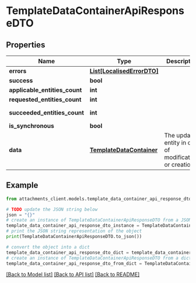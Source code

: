 # TemplateDataContainerApiResponseDTO


## Properties

Name | Type | Description | Notes
------------ | ------------- | ------------- | -------------
**errors** | [**List[LocalisedErrorDTO]**](LocalisedErrorDTO.md) |  | [optional] 
**success** | **bool** |  | [optional] 
**applicable_entities_count** | **int** |  | [optional] 
**requested_entities_count** | **int** |  | [optional] 
**succeeded_entities_count** | **int** |  | [optional] [readonly] 
**is_synchronous** | **bool** |  | [optional] 
**data** | [**TemplateDataContainer**](TemplateDataContainer.md) | The updated entity in case of modifications or creation | [optional] 

## Example

```python
from attachments_client.models.template_data_container_api_response_dto import TemplateDataContainerApiResponseDTO

# TODO update the JSON string below
json = "{}"
# create an instance of TemplateDataContainerApiResponseDTO from a JSON string
template_data_container_api_response_dto_instance = TemplateDataContainerApiResponseDTO.from_json(json)
# print the JSON string representation of the object
print(TemplateDataContainerApiResponseDTO.to_json())

# convert the object into a dict
template_data_container_api_response_dto_dict = template_data_container_api_response_dto_instance.to_dict()
# create an instance of TemplateDataContainerApiResponseDTO from a dict
template_data_container_api_response_dto_from_dict = TemplateDataContainerApiResponseDTO.from_dict(template_data_container_api_response_dto_dict)
```
[[Back to Model list]](../README.md#documentation-for-models) [[Back to API list]](../README.md#documentation-for-api-endpoints) [[Back to README]](../README.md)


